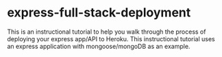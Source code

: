 # express-full-stack-deployment
This is an instructional tutorial to help you walk through the process of deploying your express app/API to Heroku. This instructional tutorial uses an express application with mongoose/mongoDB as an example.

